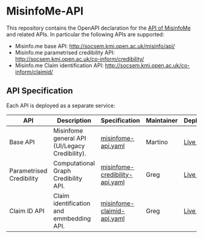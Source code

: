 # MisinfoMe-API

This repository contains the OpenAPI declaration for the [API of MisinfoMe](http://socsem.kmi.open.ac.uk/misinfo/api/) and related APIs.
In particular the following APIs are supported:
* Misinfo.me base API: http://socsem.kmi.open.ac.uk/misinfo/api/
* Misinfo.me parametrised credibility API: http://socsem.kmi.open.ac.uk/co-inform/credibility/
* Misinfo.me Claim identification API: http://socsem.kmi.open.ac.uk/co-inform/claimid/

## API Specification
Each API is deployed as a separate service:

| API                      | Description                                    | Specification                                                   | Maintainer | Deployment                                                       |
| ------------------------ |------------------------------------------------| ----------------------------------------------------------------| -----------|------------------------------------------------------------------|
| Base API                 | Misinfome general API (UI/Legacy Credibility). | [misinfome-api.yaml](misinfome-api.yaml)                        | Martino    |[Live API](http://socsem.kmi.open.ac.uk/misinfo/api/)             |
| Parametrised Credibility | Computational Graph Credibility API.           | [misinfome-credibility-api.yaml](misinfome-credibility-api.yaml)| Greg       |[Live API](http://socsem.kmi.open.ac.uk/co-inform/credibility/)   |
| Claim ID API             | Claim identification and emmbedding API.       | [misinfome-claimid-api.yaml](misinfome-claimid-api.yaml)        | Greg       |[Live API](http://socsem.kmi.open.ac.uk/co-inform/claimid/)       |
